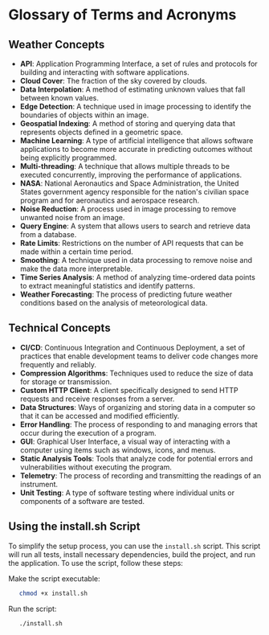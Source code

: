 # Glossary of Terms and Acronyms

## Weather Concepts

- **API**: Application Programming Interface, a set of rules and protocols for building and interacting with software applications.
- **Cloud Cover**: The fraction of the sky covered by clouds.
- **Data Interpolation**: A method of estimating unknown values that fall between known values.
- **Edge Detection**: A technique used in image processing to identify the boundaries of objects within an image.
- **Geospatial Indexing**: A method of storing and querying data that represents objects defined in a geometric space.
- **Machine Learning**: A type of artificial intelligence that allows software applications to become more accurate in predicting outcomes without being explicitly programmed.
- **Multi-threading**: A technique that allows multiple threads to be executed concurrently, improving the performance of applications.
- **NASA**: National Aeronautics and Space Administration, the United States government agency responsible for the nation's civilian space program and for aeronautics and aerospace research.
- **Noise Reduction**: A process used in image processing to remove unwanted noise from an image.
- **Query Engine**: A system that allows users to search and retrieve data from a database.
- **Rate Limits**: Restrictions on the number of API requests that can be made within a certain time period.
- **Smoothing**: A technique used in data processing to remove noise and make the data more interpretable.
- **Time Series Analysis**: A method of analyzing time-ordered data points to extract meaningful statistics and identify patterns.
- **Weather Forecasting**: The process of predicting future weather conditions based on the analysis of meteorological data.

## Technical Concepts

- **CI/CD**: Continuous Integration and Continuous Deployment, a set of practices that enable development teams to deliver code changes more frequently and reliably.
- **Compression Algorithms**: Techniques used to reduce the size of data for storage or transmission.
- **Custom HTTP Client**: A client specifically designed to send HTTP requests and receive responses from a server.
- **Data Structures**: Ways of organizing and storing data in a computer so that it can be accessed and modified efficiently.
- **Error Handling**: The process of responding to and managing errors that occur during the execution of a program.
- **GUI**: Graphical User Interface, a visual way of interacting with a computer using items such as windows, icons, and menus.
- **Static Analysis Tools**: Tools that analyze code for potential errors and vulnerabilities without executing the program.
- **Telemetry**: The process of recording and transmitting the readings of an instrument.
- **Unit Testing**: A type of software testing where individual units or components of a software are tested.

## Using the install.sh Script

To simplify the setup process, you can use the `install.sh` script. This script will run all tests, install necessary dependencies, build the project, and run the application. To use the script, follow these steps:

Make the script executable:

```bash
   chmod +x install.sh
```

Run the script:

```bash
   ./install.sh
```

